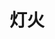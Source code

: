 ---
layout: list
title: 灯火
slug: POSTTALE
description: >
  每块土地 总有一些 流传的故事	
  它们口口相传 不经意间 到了这里...
# no_groups: true
sitemap: true
---